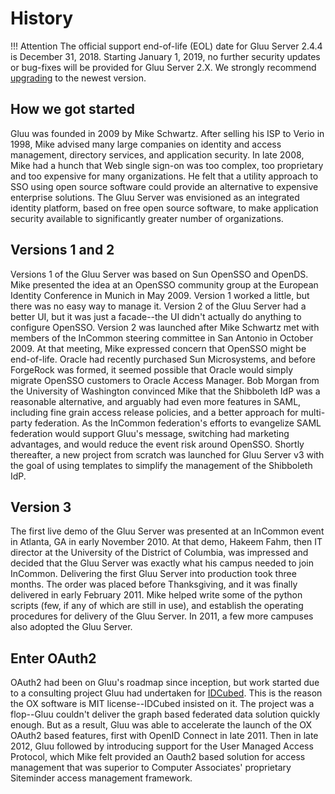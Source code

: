 # History

!!! Attention
    The official support end-of-life (EOL) date for Gluu Server 2.4.4 is December 31, 2018. Starting January 1, 2019, no further security updates or bug-fixes will be provided for Gluu Server 2.X. We strongly recommend [upgrading](https://gluu.org/docs/ce/upgrade/) to the newest version.

## How we got started

Gluu was founded in 2009 by Mike Schwartz. After selling his ISP to
Verio in 1998, Mike advised many large companies on identity and access
management, directory services, and application security. In late 2008,
Mike had a hunch that Web single sign-on was too complex, too
proprietary and too expensive for many organizations. He felt that a
utility approach to SSO using open source software could provide an
alternative to expensive enterprise solutions. The Gluu Server was
envisioned as an integrated identity platform, based on free open source
software, to make application security available to significantly
greater number of organizations.

## Versions 1 and 2

Versions 1 of the Gluu Server was based on Sun OpenSSO and OpenDS. Mike
presented the idea at an OpenSSO community group at the European
Identity Conference in Munich in May 2009. Version 1 worked a little,
but there was no easy way to manage it. Version 2 of the Gluu Server had
a better UI, but it was just a facade--the UI didn't actually do
anything to configure OpenSSO. Version 2 was launched after Mike
Schwartz met with members of the InCommon steering committee in San
Antonio in October 2009. At that meeting, Mike expressed concern that
OpenSSO might be end-of-life. Oracle had recently purchased Sun
Microsystems, and before ForgeRock was formed, it seemed possible that
Oracle would simply migrate OpenSSO customers to Oracle Access Manager.
Bob Morgan from the University of Washington convinced Mike that the
Shibboleth IdP was a reasonable alternative, and arguably had even more
features in SAML, including fine grain access release policies, and a
better approach for multi-party federation. As the InCommon federation's
efforts to evangelize SAML federation would support Gluu's message,
switching had marketing advantages, and would reduce the event risk
around OpenSSO. Shortly thereafter, a new project from scratch was
launched for Gluu Server v3 with the goal of using templates to simplify
the management of the Shibboleth IdP.

## Version 3

The first live demo of the Gluu Server was presented at an InCommon
event in Atlanta, GA in early November 2010. At that demo, Hakeem Fahm,
then IT director at the University of the District of Columbia, was
impressed and decided that the Gluu Server was exactly what his campus
needed to join InCommon. Delivering the first Gluu Server into
production took three months. The order was placed before Thanksgiving,
and it was finally delivered in early February 2011. Mike helped write
some of the python scripts (few, if any of which are still in use), and
establish the operating procedures for delivery of the Gluu Server. In
2011, a few more campuses also adopted the Gluu Server.

## Enter OAuth2

OAuth2 had been on Gluu's roadmap since inception, but work started due
to a consulting project Gluu had undertaken for
[IDCubed](https://idcubed.org). This is the reason the OX software is
MIT license--IDCubed insisted on it. The project was a flop--Gluu
couldn't deliver the graph based federated data solution quickly enough.
But as a result, Gluu was able to accelerate the launch of the OX OAuth2
based features, first with OpenID Connect in late 2011. Then in late
2012, Gluu followed by introducing support for the User Managed Access
Protocol, which Mike felt provided an Oauth2 based solution for access
management that was superior to Computer Associates' proprietary
Siteminder access management framework.

